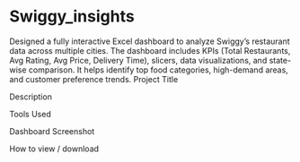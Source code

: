 # Swiggy_insights
Designed a fully interactive Excel dashboard to analyze Swiggy’s restaurant data across multiple cities. The dashboard includes KPIs (Total Restaurants, Avg Rating, Avg Price, Delivery Time), slicers, data visualizations, and state-wise comparison. It helps identify top food categories, high-demand areas, and customer preference trends.
Project Title

Description

Tools Used

Dashboard Screenshot

How to view / download
